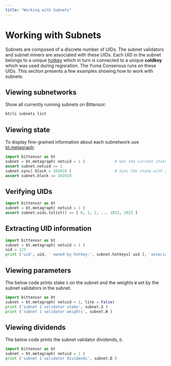 ```yaml
---
title: "Working with Subnets"
---
```


# Working with Subnets

Subnets are composed of a discrete number of UIDs. The subnet validators and subnet miners are associated with these UIDs. Each UID in the subnet belongs to a unique [hotkey](../getting-started/wallets.md#coldkey-and-hotkey) which in turn is connected to a unique **coldkey** which was used during regisration. The Yuma Consensus runs on these UIDs. This section presents a few examples showing how to work with subnets. 

## Viewing subnetworks

Show all currently running subnets on Bittensor:

```bash 
btcli subnets list
```

## Viewing state

To display fine-grained information about each subnetwork use [bt.metagraph](../reference/bittensor-api-ref.md#btmetagraph):

```python
import bittensor as bt
subnet = bt.metagraph( netuid = 1 )             # Get the current state.
assert subnet.netuid == 1
subnet.sync( block = 101010 )                   # Sync the state with a particular block.
assert subnet.block == 101010
```

## Verifying UIDs

```python
import bittensor as bt
subnet = bt.metagraph( netuid = 1 )
assert subnet.uids.tolist() == [ 0, 1, 2, ... 1022, 1023 ]
```

## Extracting UID information


```python
import bittensor as bt
subnet = bt.metagraph( netuid = 1 )
uid = 123
print ('uid', uid, ' owned by hotkey:', subnet.hotkeys[ uid ], 'associated with coldkey': subnet.coldkey[ uid ] )
```

## Viewing parameters

The below code prints stake `S` on the subnet and the weights `W` set by the subnet validators in the subnet. 

```python numbered dark
import bittensor as bt
subnet = bt.metagraph( netuid = 1, lite = False)
print ('subnet 1 validator stake', subnet.S )
print ('subnet 1 validator weights', subnet.W )
```

## Viewing dividends

The below code prints the subnet validator dividends, `D`. 

```python
import bittensor as bt
subnet = bt.metagraph( netuid = 1 )
print ('subnet 1 validator dividends', subnet.D )
```
